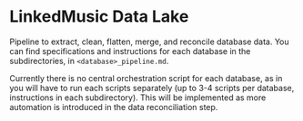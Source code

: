 # LinkedMusic Data Lake

Pipeline to extract, clean, flatten, merge, and reconcile database data. You can find specifications and instructions for each database in the subdirectories, in `<database>_pipeline.md`.

Currently there is no central orchestration script for each database, as in you will have to run each scripts separately (up to 3-4 scripts per database, instructions in each subdirectory). This will be implemented as more automation is introduced in the data reconciliation step. 